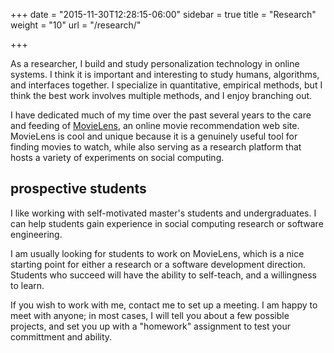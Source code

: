 +++
date = "2015-11-30T12:28:15-06:00"
sidebar = true
title = "Research"
weight = "10"
url = "/research/"

+++

As a researcher, I build and study personalization technology in online systems.
I think it is important and interesting to study humans, algorithms, and interfaces together.
I specialize in quantitative, empirical methods, but I think the best work involves multiple
methods, and I enjoy branching out.

I have dedicated much of my time over the past several years to the care and
feeding of [MovieLens](http://movielens.org), an online movie recommendation web site.
MovieLens is cool and unique because it is a genuinely useful tool for finding movies to watch,
while also serving as a research platform that hosts a variety of experiments on social computing.


## prospective students

I like working with self-motivated master's students and undergraduates.
I can help students gain experience in social computing research or software engineering.

I am usually looking for students to work on MovieLens, which is a nice starting point for either
a research or a software development direction.
Students who succeed will have the ability to self-teach, and a willingness to learn.

If you wish to work with me, contact me to set up a meeting.
I am happy to meet with anyone; in most cases, I will tell you about a few possible
projects, and set you up with a "homework" assignment to test your committment and ability.
